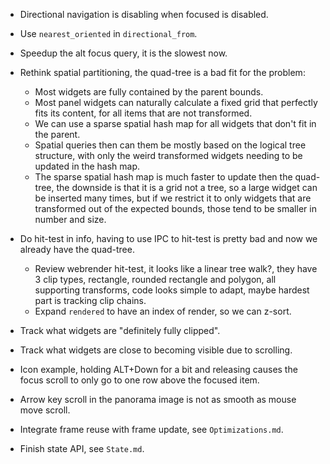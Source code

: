 * Directional navigation is disabling when focused is disabled.

* Use `nearest_oriented` in `directional_from`.
* Speedup the alt focus query, it is the slowest now.

* Rethink spatial partitioning, the quad-tree is a bad fit for the problem:
   - Most widgets are fully contained by the parent bounds.
   - Most panel widgets can naturally calculate a fixed grid that perfectly fits its content, for all items that are not transformed.
   - We can use a sparse spatial hash map for all widgets that don't fit in the parent.
   - Spatial queries then can them be mostly based on the logical tree structure, with only the weird transformed widgets needing to be updated
     in the hash map.
   - The sparse spatial hash map is much faster to update then the quad-tree, the downside is that it is a grid not a tree, so a large widget can
     be inserted many times, but if we restrict it to only widgets that are transformed out of the expected bounds, those tend to be smaller in number and size.


* Do hit-test in info, having to use IPC to hit-test is pretty bad and now we already have the quad-tree.
   - Review webrender hit-test, it looks like a linear tree walk?, they have 3 clip types, rectangle, rounded rectangle and polygon,
     all supporting transforms, code looks simple to adapt, maybe hardest part is tracking clip chains.
   - Expand `rendered` to have an index of render, so we can z-sort.

* Track what widgets are "definitely fully clipped".
* Track what widgets are close to becoming visible due to scrolling.

* Icon example, holding ALT+Down for a bit and releasing causes the focus scroll to only go to one row above the focused item.
* Arrow key scroll in the panorama image is not as smooth as mouse move scroll.

* Integrate frame reuse with frame update, see `Optimizations.md`.
* Finish state API, see `State.md`.